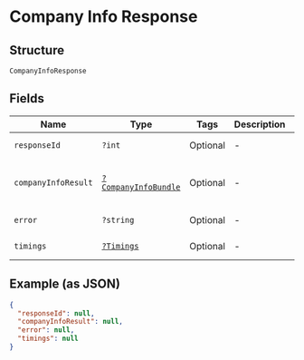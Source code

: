 
# Company Info Response

## Structure

`CompanyInfoResponse`

## Fields

| Name | Type | Tags | Description | Getter | Setter |
|  --- | --- | --- | --- | --- | --- |
| `responseId` | `?int` | Optional | - | getResponseId(): ?int | setResponseId(?int responseId): void |
| `companyInfoResult` | [`?CompanyInfoBundle`](../../doc/models/company-info-bundle.md) | Optional | - | getCompanyInfoResult(): ?CompanyInfoBundle | setCompanyInfoResult(?CompanyInfoBundle companyInfoResult): void |
| `error` | `?string` | Optional | - | getError(): ?string | setError(?string error): void |
| `timings` | [`?Timings`](../../doc/models/timings.md) | Optional | - | getTimings(): ?Timings | setTimings(?Timings timings): void |

## Example (as JSON)

```json
{
  "responseId": null,
  "companyInfoResult": null,
  "error": null,
  "timings": null
}
```

